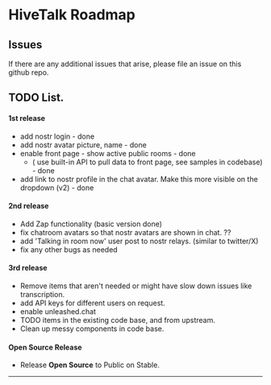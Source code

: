 # HiveTalk Roadmap

## Issues
If there are any additional issues that arise, please file an issue on this github repo.


## TODO List. 

#### 1st release

-   add nostr login - done
-   add nostr avatar picture, name - done
-   enable front page - show active public rooms - done
    - ( use built-in API to pull data to front page, see samples in codebase) - done
-   add link to nostr profile in the chat avatar.  Make this more visible on the dropdown (v2) - done

#### 2nd release

-   Add Zap functionality (basic version done) 
-   fix chatroom avatars so that nostr avatars are shown in chat. ??
-   add 'Talking in room now' user post to nostr relays. (similar to twitter/X)
-   fix any other bugs as needed

#### 3rd release

-   Remove items that aren't needed or might have slow down issues like transcription.
-   add API keys for different users on request.
-   enable unleashed.chat
-   TODO items in the existing code base, and from upstream.
-   Clean up messy components in code base.

#### Open Source Release
-   Release **Open Source** to Public on Stable.

<hr>

